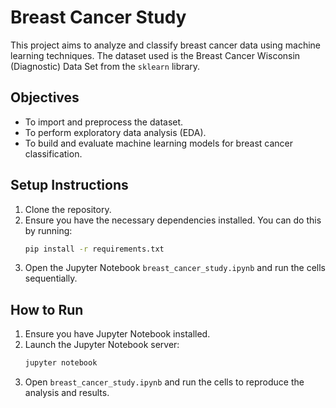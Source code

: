 # Breast Cancer Study

This project aims to analyze and classify breast cancer data using machine learning techniques. The dataset used is the Breast Cancer Wisconsin (Diagnostic) Data Set from the `sklearn` library.

## Objectives
- To import and preprocess the dataset.
- To perform exploratory data analysis (EDA).
- To build and evaluate machine learning models for breast cancer classification.

## Setup Instructions
1. Clone the repository.
2. Ensure you have the necessary dependencies installed. You can do this by running:
    ```sh
    pip install -r requirements.txt
    ```
3. Open the Jupyter Notebook `breast_cancer_study.ipynb` and run the cells sequentially.

## How to Run
1. Ensure you have Jupyter Notebook installed.
2. Launch the Jupyter Notebook server:
    ```sh
    jupyter notebook
    ```
3. Open `breast_cancer_study.ipynb` and run the cells to reproduce the analysis and results.
